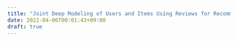 ```yaml
---
title: "Joint Deep Modeling of Users and Items Using Reviews for Recommendation"
date: 2022-04-06T00:01:43+09:00
draft: true
---
```


